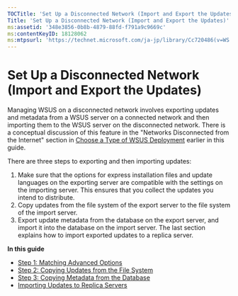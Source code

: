 ```yaml
---
TOCTitle: 'Set Up a Disconnected Network (Import and Export the Updates)'
Title: 'Set Up a Disconnected Network (Import and Export the Updates)'
ms:assetid: '348e3856-0b8b-4879-88fd-f791a9c9669c'
ms:contentKeyID: 18128062
ms:mtpsurl: 'https://technet.microsoft.com/ja-jp/library/Cc720486(v=WS.10)'
---
```


Set Up a Disconnected Network (Import and Export the Updates)
=============================================================

Managing WSUS on a disconnected network involves exporting updates and metadata from a WSUS server on a connected network and then importing them to the WSUS server on the disconnected network. There is a conceptual discussion of this feature in the "Networks Disconnected from the Internet" section in [Choose a Type of WSUS Deployment](https://technet.microsoft.com/12b665bc-07fa-4a4e-aed8-f970efe80c4c) earlier in this guide.

There are three steps to exporting and then importing updates:

1.  Make sure that the options for express installation files and update languages on the exporting server are compatible with the settings on the importing server. This ensures that you collect the updates you intend to distribute.
2.  Copy updates from the file system of the export server to the file system of the import server.
3.  Export update metadata from the database on the export server, and import it into the database on the import server. The last section explains how to import exported updates to a replica server.

**In this guide**

-   [Step 1: Matching Advanced Options](https://technet.microsoft.com/9c96ed35-70f0-4b4e-aa61-d10a5008cf07)
-   [Step 2: Copying Updates from the File System](https://technet.microsoft.com/4178a61f-46db-4560-b06e-8446f1fda64a)
-   [Step 3: Copying Metadata from the Database](https://technet.microsoft.com/3bf73f25-a1b6-4b43-8d24-0d2a062d3543)
-   [Importing Updates to Replica Servers](https://technet.microsoft.com/abdef829-fd1d-4c7d-a190-6437028dfef3)
